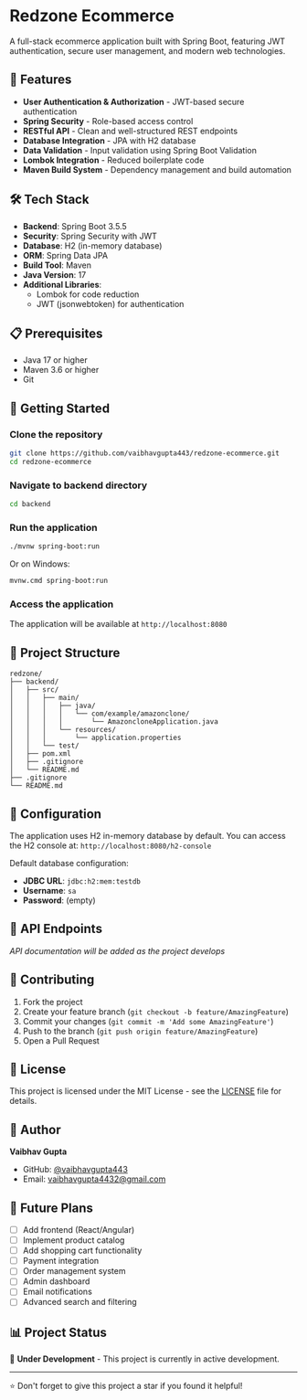 # Redzone Ecommerce 

A full-stack ecommerce application built with Spring Boot, featuring JWT authentication, secure user management, and modern web technologies.

## 🚀 Features

- **User Authentication & Authorization** - JWT-based secure authentication
- **Spring Security** - Role-based access control
- **RESTful API** - Clean and well-structured REST endpoints
- **Database Integration** - JPA with H2 database
- **Data Validation** - Input validation using Spring Boot Validation
- **Lombok Integration** - Reduced boilerplate code
- **Maven Build System** - Dependency management and build automation

## 🛠️ Tech Stack

- **Backend**: Spring Boot 3.5.5
- **Security**: Spring Security with JWT
- **Database**: H2 (in-memory database)
- **ORM**: Spring Data JPA
- **Build Tool**: Maven
- **Java Version**: 17
- **Additional Libraries**: 
  - Lombok for code reduction
  - JWT (jsonwebtoken) for authentication

## 📋 Prerequisites

- Java 17 or higher
- Maven 3.6 or higher
- Git

## 🚀 Getting Started

### Clone the repository
```bash
git clone https://github.com/vaibhavgupta443/redzone-ecommerce.git
cd redzone-ecommerce
```

### Navigate to backend directory
```bash
cd backend
```

### Run the application
```bash
./mvnw spring-boot:run
```

Or on Windows:
```bash
mvnw.cmd spring-boot:run
```

### Access the application
The application will be available at `http://localhost:8080`

## 📁 Project Structure

```
redzone/
├── backend/
│   ├── src/
│   │   ├── main/
│   │   │   ├── java/
│   │   │   │   └── com/example/amazonclone/
│   │   │   │       └── AmazoncloneApplication.java
│   │   │   └── resources/
│   │   │       └── application.properties
│   │   └── test/
│   ├── pom.xml
│   ├── .gitignore
│   └── README.md
├── .gitignore
└── README.md
```

## 🔧 Configuration

The application uses H2 in-memory database by default. You can access the H2 console at:
`http://localhost:8080/h2-console`

Default database configuration:
- **JDBC URL**: `jdbc:h2:mem:testdb`
- **Username**: `sa`
- **Password**: (empty)

## 🚀 API Endpoints

*API documentation will be added as the project develops*

## 🤝 Contributing

1. Fork the project
2. Create your feature branch (`git checkout -b feature/AmazingFeature`)
3. Commit your changes (`git commit -m 'Add some AmazingFeature'`)
4. Push to the branch (`git push origin feature/AmazingFeature`)
5. Open a Pull Request

## 📝 License

This project is licensed under the MIT License - see the [LICENSE](LICENSE) file for details.

## 👤 Author

**Vaibhav Gupta**
- GitHub: [@vaibhavgupta443](https://github.com/vaibhavgupta443)
- Email: vaibhavgupta4432@gmail.com

## 🎯 Future Plans

- [ ] Add frontend (React/Angular)
- [ ] Implement product catalog
- [ ] Add shopping cart functionality
- [ ] Payment integration
- [ ] Order management system
- [ ] Admin dashboard
- [ ] Email notifications
- [ ] Advanced search and filtering

## 📊 Project Status

🚧 **Under Development** - This project is currently in active development.

---

⭐ Don't forget to give this project a star if you found it helpful!

